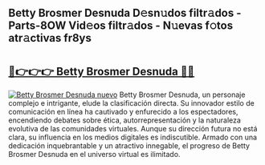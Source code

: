 ## Betty Brosmer Desnuda D𝚎sn𝚞dos filtr𝚊dos - Parts-8OW Vid𝚎os filtr𝚊dos - N𝚞evas f𝚘tos atr𝚊ctivas fr8ys

# <h2><a href="http://mbb2vh.tromn.icu/?c=Betty+Brosmer+Desnuda">🔗👉👉👉 Betty Brosmer Desnuda 🔗🔗</a></h2>

[![Betty Brosmer Desnuda nuevo](https://i.imgur.com/pEAQMta.gif)](http://mbb2vh.tromn.icu/?c=Betty+Brosmer+Desnuda)
Betty Brosmer Desnuda, un personaje complejo e intrigante, elude la clasificación directa. Su innovador estilo de comunicación en línea ha cautivado y enfurecido a los espectadores, encendiendo debates sobre ética, autorrepresentación y la naturaleza evolutiva de las comunidades virtuales. Aunque su dirección futura no está clara, su influencia en los medios digitales es indiscutible. Armado con una dedicación inquebrantable y un atractivo innegable, el progreso de Betty Brosmer Desnuda en el universo virtual es ilimitado.
